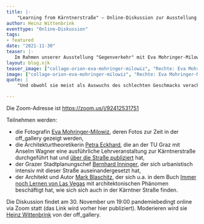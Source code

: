 ```yaml
---
title: |-
    "Learning from Kärntnerstraße" – Online-Diskussion zur Ausstellung Gegenverkehr
author: Heinz Wittenbrink
eventtype: "Online-Diskussion"
tags:
- featured
date: "2021-11-30"
teaser: |-
   Im Rahmen unserer Ausstellung "Gegenverkehr" mit Eva Mohringer-Milowiz' Fotografien der Kärntnerstraße wollen wir über die Bedeutung, die Zukunft sowie die Wahrnehmung und die Darstellung der Kärntnerstraße diskutieren.
layout: blog.njk
teaser_image: ["collage-orion-eva-mohringer-milowiz", "Rechte: Eva Mohringer-Milowiz"]
image: ["collage-orion-eva-mohringer-milowiz", "Rechte: Eva Mohringer-Milowiz"]
quote: |
    "Und obwohl sie meist als Auswuchs des schlechten Geschmacks verachtet wird, sind die unterschiedlichen architektonischen Ausprägungen entlang der Kärntnerstraße stadt- und kulturgeschichtlich höchst relevant. ... Als urbane Antithese zum geschlossenen Stadtkern liefert sie einen ehrlichen Beitrag zum neoliberalen Urbanismus, indem sie totalitäre Stadtentwicklungspläne negiert und an ihrer Stelle rein kommerzielle Interessen und radikale Aneignungsprozesse ausstellt." [Petra Eckhard in: A. Wagner & S. V. Walk (Hrsg.), Architekturführer Graz, 2019]

---
```


Die Zoom-Adresse ist <https://zoom.us/j/92412531751>


 Teilnehmen werden:


- die Fotografin [Eva Mohringer-Milowiz](https://www.gat.st/news/werkliste-von-eva-mohringer-milowiz "Werkliste von Eva Mohringer-Milowiz | www.gat.st"), deren Fotos zur Zeit in der off_gallery gezeigt werden,
- die Architekturtheoretikerin [Petra Eckhard](http://akk.tugraz.at/team/petra-eckhard/ "Petra Eckhard | akk"), die an der TU Graz mit Anselm Wagner eine ausführliche Lehrveranstaltung zur Kärntnerstraße durchgeführt hat und [über die Straße publiziert](https://graz.pure.elsevier.com/en/publications/%C3%BCber-den-einzug-des-unbewohnbaren "'Über den Einzug des Unbewohnbaren' — Graz University of Technology") hat,
- der Grazer Stadtplanungschef [Bernhard Inninger](https://hda-graz.at/programm/making-of-stadtplanung-leiter-des-stadtplanungsamtes-graz-bernhard-inninger "Making of: Stadtplanung / Leiter des Stadtplanungsamtes Graz, Bernhard Inninger — Haus der Architektur"), der sich urbanistisch intensiv mit dieser Straße auseinandergesetzt hat,
- der Architekt und Autor [Mark Blaschitz](http://www.splitterwerk.at/database/ "SPLITTERWERK"), der sich u.a. in dem Buch [Immer noch Lernen von Las Vegas](https://www.nextroom.at/publication.php?id=22241 "nextroom.at - Immer noch Lernen von Las Vegas") mit architektonischen Phänomen beschäftigt hat, wie sich sich auch in der Kärntner Straße finden.


Die Diskussion findet am 30. November um 19:00 pandemiebedingt online via Zoom statt (das Link wird vorher hier publiziert). Moderieren wird sie [Heinz Wittenbrink](https://wittenbrink.net/ "Lost and Found – 'Mon stile et mon esprit vont vagabondant de mesme.'") von der off_gallery.
